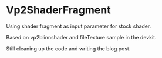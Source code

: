 # Vp2ShaderFragment

Using shader fragment as input parameter for stock shader.

Based on vp2blinnshader and fileTexture sample in the devkit.

Still cleaning up the code and writing the blog post.
